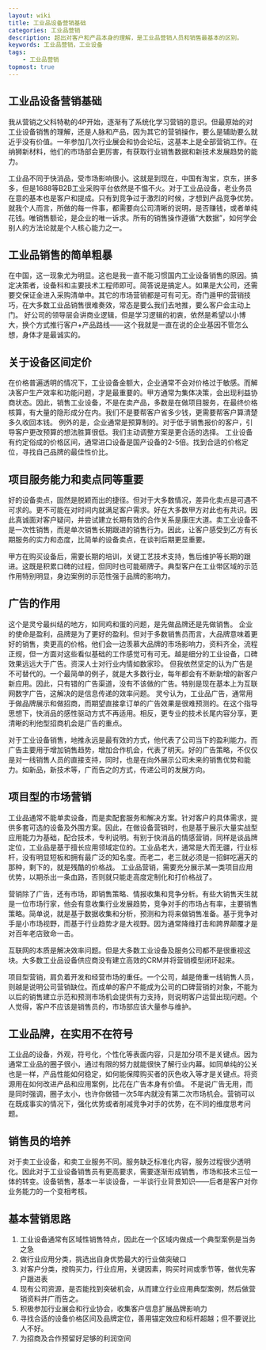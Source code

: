 ```yaml
---
layout: wiki
title: 工业品设备营销基础
categories: 工业品营销
description: 超出对客户和产品本身的理解，是工业品营销人员和销售最基本的区别。
keywords: 工业品营销，工业设备
tags:
    - 工业品营销
topmost: true
---
```


## 工业品设备营销基础
我从营销之父科特勒的4P开始，逐渐有了系统化学习营销的意识。但最原始的对工业设备销售的理解，还是人脉和产品，因为其它的营销操作，要么是辅助要么就近乎没有价值。一年参加几次行业展会和协会论坛，这基本上是全部营销工作。在纳狮新材料，他们的市场部会更厉害，有获取行业销售数据和新技术发展趋势的能力。

工业品不同于快消品，受市场影响很小。这就是到现在，中国有淘宝，京东，拼多多，但是1688等B2B工业采购平台依然是不愠不火。对于工业品设备，老业务员在意的基本也是客户和提成。只有到竞争过于激烈的时候，才想到产品竞争优势。就我个人而言，所做的每一件事，都需要向公司清晰的说明，是否赚钱，或者单纯花钱。唯销售额论，是企业的唯一诉求。所有的销售操作遵循“大数据”，如何学会别人的方法论就是个人核心能力之一。

## 工业品销售的简单粗暴
在中国，这一现象尤为明显。这也是我一直不能习惯国内工业设备销售的原因。搞定决策者，设备科和主要技术工程师即可。简答说是搞定人。如果是大公司，还需要交保证金进入采购清单中。其它的市场营销都是可有可无。奇门遁甲的营销技巧，在大多数工业品销售很难奏效，常态是要么我们去地推，要么客户会主动上门。
好公司的领导层会讲商业逻辑，但是学习逻辑的初衷，依然是希望以小博大，换个方式推行客户+产品路线——这个我就是一直在说的企业基因不管怎么想，身体才是最诚实的。

## 关于设备区间定价
在价格普遍透明的情况下，工业设备金额大，企业通常不会对价格过于敏感。而解决客户生产效率和功能问题，才是最重要的。甲方通常为集体决策，会出现利益协商状态。因此，销售工业设备，不是在卖产品，多数是在做项目服务，在最终价格核算，有大量的隐形成分在内。我们不是要帮客户省多少钱，更需要帮客户算清楚多久收回本钱。
例外的是，企业通常是预算制的。对于低于销售报价的客户，引导客户更改预算的想法胜算很低。我们主动调整方案是更合适的选择。
工业设备有约定俗成的价格区间，通常进口设备是国产设备的2-5倍。找到合适的价格定位，寻找自己品牌的最佳性价比。

## 项目服务能力和卖点同等重要
好的设备卖点，固然是脱颖而出的捷径。但对于大多数情况，差异化卖点是可遇不可求的。更不可能在对时间内就满足客户需求。好在大多数甲方对此也有共识。因此真诚面对客户疑问，并尝试建立长期有效的合作关系是康庄大道。卖工业设备不是一次性销售，而是单次销售长期跟进的销售行为。因此，让客户感受到乙方有长期服务的实力和态度，比简单的设备卖点，在谈判后期更显重要。

甲方在购买设备后，需要长期的培训，关键工艺技术支持，售后维护等长期的跟进。这既是积累口碑的过程，但同时也可能砸牌子。典型客户在工业带区域的示范作用特别明显，身边案例的示范性强于品牌的影响力。

## 广告的作用
这个是灵兮最纠结的地方，如同鸡和蛋的问题，是先做品牌还是先做销售。
企业的使命是盈利，品牌是为了更好的盈利。但对于多数销售员而言，大品牌意味着更好的销售，卖更高的价格。他们会一边羡慕大品牌的市场影响力，资料齐全，流程正规，但一方面对这些看似基础的工作感觉可有可无。越是细分的工业设备，口碑效果远远大于广告。资深人士对行业内情如数家珍。
但我依然坚定的认为广告是不可替代的。一个最简单的例子，就是大多数行业，每年都会有不断新增的新客户新应用。因此，只有错的广告渠道，没有不该做的广告。特别是现在基本上为互联网数字广告，这解决的是信息传递的效率问题。
灵兮认为，工业品广告，通常用于做品牌展示和做招商，而期望直接拿订单的广告效果是很难预测的。在这个指导思想下，快消品的感性驱动方式不再适用。相反，更专业的技术长尾内容分享，更清晰的利他型招商机会是广告的重点。

对于工业设备销售，地推永远是最有效的方式，他代表了公司当下的盈利能力。而广告主要用于增加销售趋势，增加合作机会，代表了明天。好的广告策略，不仅仅是对一线销售人员的直接支持，同时，也是在向外展示公司未来的销售优势和能力。如新品，新技术等，广而告之的方式，传递公司的发展方向。

## 项目型的市场营销
工业品通常不能单卖设备，而是卖配套服务和解决方案。针对客户的具体需求，提供多套可选的设备及外围方案。因此，在做设备营销时，也是基于展示大量实战型应用能力为基础，配合技术，专利说明。有别于快消品的情感营销，同样是谈品牌定位，工业品是基于擅长应用领域定位的。工业品老大，通常是大而无疆，行业标杆，没有明显短板和拥有最广泛的知名度。而老二，老三就必须是一招鲜吃遍天的那种，剩下的，就是残酷的价格战。
工业品营销，需要充分展示某一类项目应用优势，以期杀出一条血路，否则就只能走高度定制化和打价格战了。

营销除了广告，还有市场，即销售策略、情报收集和竞争分析。有些大销售天生就是一位市场行家，他会有意收集行业发展趋势，竞争对手的市场占有率，主要销售策略。简单说，就是基于数据收集和分析，预测和为将来做销售准备。基于竞争对手是小市场视野，而基于行业趋势才是大视野。因为通常降维打击和跨界颠覆才是对百年老店致命一击。

互联网的本质是解决效率问题。但是大多数工业设备及服务公司都不是很重视这块。大多数工业品设备供应商没有建立高效的CRM并将营销模型闭环起来。

项目型营销，肩负着开发和经营市场的重任。一个公司，越是倚重一线销售人员，则越是说明公司营销缺位。而成单的客户不能成为公司的口碑营销的对象，不能为以后的销售建立示范和预测市场机会提供有力支持，则说明客户运营出现问题。个人觉得，客户不应该是销售员的，市场部应该大量参与维护。

## 工业品牌，在实用不在符号
工业品的设备，外观，符号化，个性化等表面内容，只是加分项不是关键点。因为通常工业品的圈子很小，通过有限的努力就能很快了解行业内幕。如同单纯的公关也是一样，产品性能如何稳定，如何能保障购买者的灰色收入等才是关键点。将资源用在如何改进产品和应用案例，比花在广告本身有价值。
不是说广告无用，而是同时强调，圈子太小，也许你做错一次5年内就没有第二次市场机会。营销可以在既成事实的情况下，强化优势或者削减竞争对手的优势，在不同的维度思考问题。

## 销售员的培养
对于卖工业设备，和卖工业服务不同。服务缺乏标准化内容，服务过程很少透明化。因此对于工业设备销售员有更高要求，需要逐渐形成销售，市场和技术三位一体的转变。设备销售，基本一半谈设备，一半谈行业背景知识——后者是客户对你业务能力的一个变相考核。

## 基本营销思路
1.	工业设备通常有区域性销售特点，因此在一个区域内做成一个典型案例是当务之急
2.	做行业应用分类，挑选出自身优势最大的行业做突破口
3.	对客户分类，按购买力，行业应用，关键因素，购买时间或季节等，做优先客户跟进表
4.	现有公司资源，是否能找到突破机会，从而建立行业应用典型案例，然后做营销资料并广而告之。
5.	积极参加行业展会和行业协会，收集客户信息扩展品牌影响力
6.	寻找合适的设备价格区间及品牌定位，善用锚定效应和标杆超越；但不要说比人不好。
7.	为招商及合作预留好足够的利润空间

